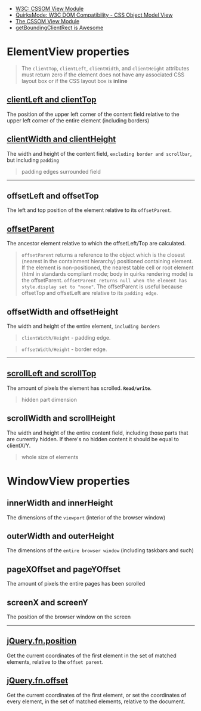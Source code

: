 - [W3C: CSSOM View Module](http://www.w3.org/TR/cssom-view/)
- [QuirksMode: W3C DOM Compatibility - CSS Object Model View](http://www.quirksmode.org/dom/w3c_cssom.html#elementview)
- [The CSSOM View Module](http://www.quirksmode.org/blog/archives/2008/02/the_cssom_view.html)
- [getBoundingClientRect is Awesome](http://ejohn.org/blog/getboundingclientrect-is-awesome/)

ElementView properties
======================

> The `clientTop`, `clientLeft`, `clientWidth`, and `clientHeight` attributes must return zero if the element does not have any associated CSS layout box or if the CSS layout box is **inline**

[clientLeft and clientTop](http://www.w3.org/TR/cssom-view/#dom-element-clienttop)
------------------------
The position of the upper left corner of the content field relative to the upper left corner of the entire element (including borders) 

[clientWidth and clientHeight](http://www.w3.org/TR/cssom-view/#dom-element-clientwidth)
----------------------------
The width and height of the content field, `excluding border and scrollbar`, but including `padding`

> padding edges surrounded field

<hr/>

offsetLeft and offsetTop
------------------------
The left and top position of the element relative to its `offsetParent`. 

[offsetParent](https://developer.mozilla.org/en-US/docs/Web/API/element.offsetParent?redirectlocale=en-US&redirectslug=DOM%2Felement.offsetParent)
------------
The ancestor element relative to which the offsetLeft/Top are calculated. 

> `offsetParent` returns a reference to the object which is the closest (nearest in the containment hierarchy) positioned containing element. If the element is non-positioned, the nearest table cell or root element (html in standards compliant mode; body in quirks rendering mode) is the offsetParent. `offsetParent returns null when the element has style.display set to "none"`. The offsetParent is useful because offsetTop and offsetLeft are relative to its `padding edge`.

offsetWidth and offsetHeight
----------------------------
The width and height of the entire element, `including borders`

> `clientWidth/Height` - padding edge.

> `offsetWidth/Height` - border edge.

<hr/>

[scrollLeft and scrollTop](http://www.w3.org/TR/cssom-view/#dom-element-scrolltop)
------------------------
The amount of pixels the element has scrolled. **`Read/write`**. 

> hidden part dimension

scrollWidth and scrollHeight
----------------------------
The width and height of the entire content field, including those parts that are currently hidden.
If there's no hidden content it should be equal to clientX/Y. 

> whole size of elements

WindowView properties
=====================

innerWidth and innerHeight
--------------------------
The dimensions of the `viewport` (interior of the browser window) 

outerWidth and outerHeight
--------------------------
The dimensions of the `entire browser window` (including taskbars and such) 

pageXOffset and pageYOffset
---------------------------
The amount of pixels the entire pages has been scrolled 

screenX and screenY
-------------------
The position of the browser window on the screen


<hr/>

[jQuery.fn.position](http://jqapi.com/#p=position)
------------------
Get the current coordinates of the first element in the set of matched elements, relative to the `offset parent`.

[jQuery.fn.offset](http://jqapi.com/#p=offset)
----------------
Get the current coordinates of the first element, or set the coordinates of every element, in the set of matched elements, relative to the document.
